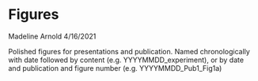 Figures
================
Madeline Arnold
4/16/2021

Polished figures for presentations and publication. Named
chronologically with date followed by content
(e.g. YYYYMMDD\_experiment), or by date and publication and figure
number (e.g. YYYYMMDD\_Pub1\_Fig1a)
